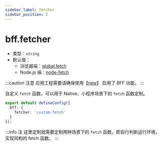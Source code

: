 ```yaml
---
sidebar_label: fetcher
sidebar_position: 2
---
```


# bff.fetcher



* 类型：`string`
* 默认值：
  * 浏览器端：[global.fetch](https://developer.mozilla.org/en-US/docs/Web/API/Fetch_API)
  * Node.js 端：[node-fetch](https://github.com/node-fetch/node-fetch)

:::caution 注意
应用工程需要请确保使用【[new](/docs/apis/commands/mwa/new)】 启用了 BFF 功能。
:::


自定义 `fetch` 函数，可以用于 Native、小程序场景下的 `fetch` 函数定制。

```ts title="modern.config.ts"
export default defineConfig({
  bff: {
    fetcher: 'custom-fetch'
  }
});
```

:::info 注
这里定制就需要定制两种场景下的 `fetch` 函数，即自行判断运行环境，实现同构的 fetch 函数。
:::
